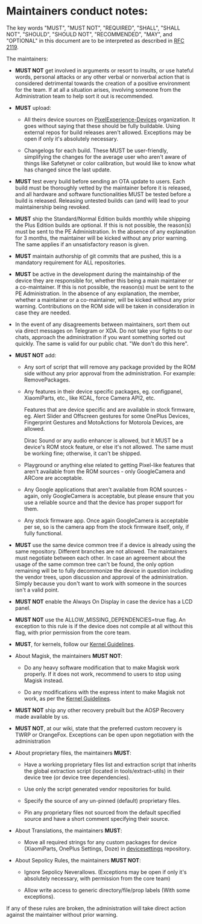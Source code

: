 # Maintainers conduct notes:

The key words "MUST", "MUST NOT", "REQUIRED", "SHALL", "SHALL NOT", "SHOULD", "SHOULD NOT", "RECOMMENDED",  "MAY", and "OPTIONAL" in this document are to be interpreted as described in [RFC 2119](https://tools.ietf.org/html/rfc2119).

The maintainers:

- **MUST NOT** get involved in arguments or resort to insults, or use hateful words, personal attacks or any other verbal or nonverbal action that is considered detrimental towards the creation of a positive environment for the team. If at all a situation arises, involving someone from the Administration team to help sort it out is recommended.

- **MUST** upload:

  - All theirs device sources on [PixelExperience-Devices](https://github.com/PixelExperience-Devices) organization. It goes without saying that these should be fully buildable. Using external repos for build releases aren't allowed. Exceptions may be open if only it's absolutely necessary.

  - Changelogs for each build. These MUST be user-friendly, simplifying the changes for the average user who aren't aware of things like Safetynet or color calibration, but would like to know what has changed since the last update. 

- **MUST** test every build before sending an OTA update to users. Each build must be thoroughly vetted by the maintainer before it is released, and all hardware and software functionalities MUST be tested before a build is released. Releasing untested builds can (and will) lead to your maintainership being revoked.

- **MUST** ship the Standard/Normal Edition builds monthly while shipping the Plus Edition builds are optional. If this is not possible, the reason(s) must be sent to the PE Administration. In the absence of any explanation for 3 months, the maintainer will be kicked without any prior warning. The same applies if an unsatisfactory reason is given.

- **MUST** maintain authorship of git commits that are pushed, this is a mandatory requirement for ALL repositories.

- **MUST** be active in the development during the maintainship of the device they are responsible for, whether this being a main maintainer or a co-maintainer. If this is not possible, the reason(s) must be sent to the PE Administration. In the absence of any explanation, the member, whether a maintainer or a co-maintainer, will be kicked without any prior warning. Contributions on the ROM side will be taken in consideration in case they are needed.

- In the event of any disagreements between maintainers, sort them out via direct messages on Telegram or XDA. Do not take your fights to our chats, approach the administration if you want something sorted out quickly. The same is valid for our public chat. "We don't do this here".

- **MUST NOT** add:

  - Any sort of script that will remove any package provided by the ROM side without any prior approval from the administration. For example: RemovePackages.

  - Any features in their device specific packages, eg. configpanel, XiaomiParts, etc., like KCAL, force Camera API2, etc.

    Features that are device specific and are available in stock firmware, eg. Alert Slider and Offscreen gestures for some OnePlus Devices, Fingerprint Gestures and MotoActions for Motorola Devices, are allowed.

    Dirac Sound or any audio enhancer is allowed, but it MUST be a device's ROM stock feature, or else it's not allowed. The same must be working fine; otherwise, it can't be shipped.

  - Playground or anything else related to getting Pixel-like features that aren't available from the ROM sources - only GoogleCamera and ARCore are acceptable. 

  - Any Google applications that aren't available from ROM sources - again, only GoogleCamera is acceptable, but please ensure that you use a reliable source and that the device has proper support for them.

  - Any stock firmware app. Once again GoogleCamera is acceptable per se, so is the camera app from the stock firmware itself, only, if fully functional.

- **MUST** use the same device common tree if a device is already using the same repository. Different branches are not allowed. The maintainers must negotiate between each other. In case an agreement about the usage of the same common tree can't be found, the only option remaining will be to fully decommonize the device in question including the vendor trees, upon discussion and approval of the administration. Simply because you don't want to work with someone in the sources isn't a valid point.

- **MUST NOT** enable the Always On Display in case the device has a LCD panel.

- **MUST NOT** use the ALLOW_MISSING_DEPENDENCIES=true flag. An exception to this rule is if the device does not compile at all without this flag, with prior permission from the core team.

- **MUST**, for kernels, follow our [Kernel Guidelines](https://github.com/PixelExperience/docs/blob/master/kernel_guidelines.md).

- About Magisk, the maintainers **MUST NOT**:

  - Do any heavy software modification that to make Magisk work properly. If it does not work, recommend to users to stop using Magisk instead.

  - Do any modifications with the express intent to make Magisk not work, as per the [Kernel Guidelines](https://github.com/PixelExperience/docs/blob/master/kernel_guidelines.md).

- **MUST NOT** ship any other recovery prebuilt but the AOSP Recovery made available by us.

- **MUST NOT**, at our wiki, state that the preferred custom recovery is TWRP or OrangeFox. Exceptions can be open upon negotiation with the administration

- About proprietary files, the maintainers **MUST**:

  - Have a working proprietary files list and extraction script that inherits the global extraction script (located in tools/extract-utils) in their device tree (or device tree dependencies).

  - Use only the script generated vendor repositories for build.

  - Specify the source of any un-pinned (default) proprietary files.

  - Pin any proprietary files not sourced from the default specified source and have a short comment specifying their source. 

- About Translations, the maintainers **MUST**:

  - Move all required strings for any custom packages for device (XiaomiParts, OnePlus Settings, Doze) in [devicesettings](https://github.com/PixelExperience/packages_resources_devicesettings) repository.

- About Sepolicy Rules, the maintainers **MUST NOT**:

  - Ignore Sepolicy Neverallows. (Exceptions may be open if only it's absolutely necessary, with permission from the core team)

  - Allow write access to generic directory/file/prop labels (With some exceptions).

If any of these rules are broken, the administration will take direct action against the maintainer without prior warning.
